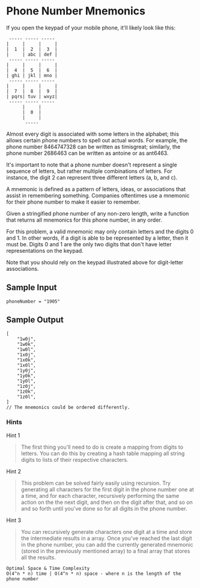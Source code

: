 # Phone Number Mnemonics

If you open the keypad of your mobile phone, it'll likely look like this:

```
 ----- ----- -----
|     |     |     |
|  1  |  2  |  3  |
|     | abc | def |
 ----- ----- -----
|     |     |     |
|  4  |  5  |  6  |
| ghi | jkl | mno |
 ----- ----- -----
|     |     |     |
|  7  |  8  |  9  |
| pqrs| tuv | wxyz|
 ----- ----- -----
      |     |
      |  0  |
      |     |
       -----
```

Almost every digit is associated with some letters in the alphabet; this allows certain phone numbers to spell out actual words. For example, the phone number 8464747328 can be written as timisgreat; similarly, the phone number 2686463 can be written as antoine or as ant6463.

It's important to note that a phone number doesn't represent a single sequence of letters, but rather multiple combinations of letters. For instance, the digit 2 can represent three different letters (a, b, and c).

A mnemonic is defined as a pattern of letters, ideas, or associations that assist in remembering something. Companies oftentimes use a mnemonic for their phone number to make it easier to remember.

Given a stringified phone number of any non-zero length, write a function that returns all mnemonics for this phone number, in any order.

For this problem, a valid mnemonic may only contain letters and the digits 0 and 1. In other words, if a digit is able to be represented by a letter, then it must be. Digits 0 and 1 are the only two digits that don't have letter representations on the keypad.

Note that you should rely on the keypad illustrated above for digit-letter associations.

## Sample Input

```
phoneNumber = "1905"
```

## Sample Output
```
[
    "1w0j",
    "1w0k",
    "1w0l",
    "1x0j",
    "1x0k",
    "1x0l",
    "1y0j",
    "1y0k",
    "1y0l",
    "1z0j",
    "1z0k",
    "1z0l",
]
// The mnemonics could be ordered differently.
```

### Hints

Hint 1
> The first thing you'll need to do is create a mapping from digits to letters. You can do this by creating a hash table mapping all string digits to lists of their respective characters.

Hint 2
> This problem can be solved fairly easily using recursion. Try generating all characters for the first digit in the phone number one at a time, and for each character, recursively performing the same action on the the next digit, and then on the digit after that, and so on and so forth until you've done so for all digits in the phone number.

Hint 3
> You can recursively generate characters one digit at a time and store the intermediate results in a array. Once you've reached the last digit in the phone number, you can add the currently generated mnemonic (stored in the previously mentioned array) to a final array that stores all the results.

```
Optimal Space & Time Complexity
O(4^n * n) time | O(4^n * n) space - where n is the length of the phone number
```

